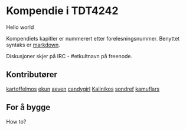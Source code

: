 # Kompendie i TDT4242

Hello world


Kompendiets kapitler er nummerert etter forelesningsnummer. Benyttet syntaks er [markdown](http://daringfireball.net/projects/markdown/).

Diskusjoner skjer på IRC - #etkultnavn på freenode.

## Kontributører
[kartoffelmos](http://kartoffelmos.net)
[ekun](http://glittum.org)
[aeven](http://tobe.atsomepointintime)
[candygirl](https://www.facebook.com/profile.php?id=746475060)
[Kalinikos](https://www.facebook.com/mathiamo)
[sondref](https://www.facebook.com/sondre.frisvold)
[kamuflars](https://www.facebook.com/lars.brovold)

## For å bygge
How to?